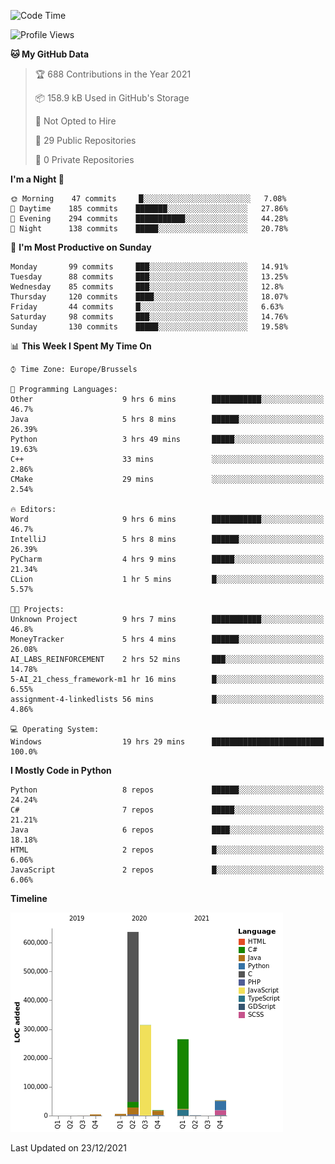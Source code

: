 <!--START_SECTION:waka-->
![Code Time](http://img.shields.io/badge/Code%20Time-81%20hrs%2030%20mins-blue)

![Profile Views](http://img.shields.io/badge/Profile%20Views-1-blue)

**🐱 My GitHub Data** 

> 🏆 688 Contributions in the Year 2021
 > 
> 📦 158.9 kB Used in GitHub's Storage 
 > 
> 🚫 Not Opted to Hire
 > 
> 📜 29 Public Repositories 
 > 
> 🔑 0 Private Repositories  
 > 
**I'm a Night 🦉** 

```text
🌞 Morning    47 commits     █░░░░░░░░░░░░░░░░░░░░░░░░   7.08% 
🌆 Daytime    185 commits    ███████░░░░░░░░░░░░░░░░░░   27.86% 
🌃 Evening    294 commits    ███████████░░░░░░░░░░░░░░   44.28% 
🌙 Night      138 commits    █████░░░░░░░░░░░░░░░░░░░░   20.78%

```
📅 **I'm Most Productive on Sunday** 

```text
Monday       99 commits     ███░░░░░░░░░░░░░░░░░░░░░░   14.91% 
Tuesday      88 commits     ███░░░░░░░░░░░░░░░░░░░░░░   13.25% 
Wednesday    85 commits     ███░░░░░░░░░░░░░░░░░░░░░░   12.8% 
Thursday     120 commits    ████░░░░░░░░░░░░░░░░░░░░░   18.07% 
Friday       44 commits     █░░░░░░░░░░░░░░░░░░░░░░░░   6.63% 
Saturday     98 commits     ███░░░░░░░░░░░░░░░░░░░░░░   14.76% 
Sunday       130 commits    █████░░░░░░░░░░░░░░░░░░░░   19.58%

```


📊 **This Week I Spent My Time On** 

```text
⌚︎ Time Zone: Europe/Brussels

💬 Programming Languages: 
Other                    9 hrs 6 mins        ███████████░░░░░░░░░░░░░░   46.7% 
Java                     5 hrs 8 mins        ██████░░░░░░░░░░░░░░░░░░░   26.39% 
Python                   3 hrs 49 mins       █████░░░░░░░░░░░░░░░░░░░░   19.63% 
C++                      33 mins             ░░░░░░░░░░░░░░░░░░░░░░░░░   2.86% 
CMake                    29 mins             ░░░░░░░░░░░░░░░░░░░░░░░░░   2.54%

🔥 Editors: 
Word                     9 hrs 6 mins        ███████████░░░░░░░░░░░░░░   46.7% 
IntelliJ                 5 hrs 8 mins        ██████░░░░░░░░░░░░░░░░░░░   26.39% 
PyCharm                  4 hrs 9 mins        █████░░░░░░░░░░░░░░░░░░░░   21.34% 
CLion                    1 hr 5 mins         █░░░░░░░░░░░░░░░░░░░░░░░░   5.57%

🐱‍💻 Projects: 
Unknown Project          9 hrs 7 mins        ███████████░░░░░░░░░░░░░░   46.8% 
MoneyTracker             5 hrs 4 mins        ██████░░░░░░░░░░░░░░░░░░░   26.08% 
AI_LABS_REINFORCEMENT    2 hrs 52 mins       ███░░░░░░░░░░░░░░░░░░░░░░   14.78% 
5-AI_21_chess_framework-m1 hr 16 mins        █░░░░░░░░░░░░░░░░░░░░░░░░   6.55% 
assignment-4-linkedlists 56 mins             █░░░░░░░░░░░░░░░░░░░░░░░░   4.86%

💻 Operating System: 
Windows                  19 hrs 29 mins      █████████████████████████   100.0%

```

**I Mostly Code in Python** 

```text
Python                   8 repos             ██████░░░░░░░░░░░░░░░░░░░   24.24% 
C#                       7 repos             █████░░░░░░░░░░░░░░░░░░░░   21.21% 
Java                     6 repos             ████░░░░░░░░░░░░░░░░░░░░░   18.18% 
HTML                     2 repos             █░░░░░░░░░░░░░░░░░░░░░░░░   6.06% 
JavaScript               2 repos             █░░░░░░░░░░░░░░░░░░░░░░░░   6.06%

```


**Timeline**

![Chart not found](https://raw.githubusercontent.com/Arafa42/Arafa42/main/charts/bar_graph.png) 


 Last Updated on 23/12/2021
<!--END_SECTION:waka-->


<!-- 
[![Hits](https://hits.seeyoufarm.com/api/count/incr/badge.svg?url=https%3A%2F%2Fgithub.com%2FArafa42&count_bg=%23455AF3&title_bg=%23262D3B&icon=github.svg&icon_color=%23588EF7&title=visitors&edge_flat=false)](https://hits.seeyoufarm.com)
 -->
